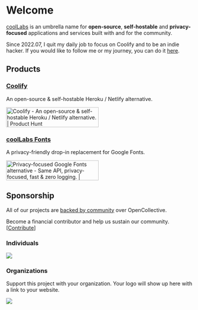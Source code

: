 # Welcome

[coolLabs](https://coollabs.io) is an umbrella name for **open-source**, **self-hostable** and **privacy-focused** applications and services built with and for the community.

Since 2022.07, I quit my daily job to focus on Coolify and to be an indie hacker. If you would like to follow me or my journey, you can do it [here](https://twitter.com/andrasbacsai).

## Products
### [Coolify](./coolify)
An open-source & self-hostable Heroku / Netlify alternative.

<a href="https://www.producthunt.com/posts/coolify?utm_source=badge-featured&amp;utm_medium=badge&amp;utm_souce=badge-coolify" target="_blank"><img src="https://api.producthunt.com/widgets/embed-image/v1/featured.svg?post_id=338273&amp;theme=dark" alt="Coolify - An open-source &amp; self-hostable Heroku / Netlify alternative. | Product Hunt" style="width: 250px; height: 54px;" loading="lazy" width="250" height="54"></a>

### [coolLabs Fonts](./fonts)
A privacy-friendly drop-in replacement for Google Fonts.

<a href="https://www.producthunt.com/posts/privacy-focused-google-fonts-alternative?utm_source=badge-featured&amp;utm_medium=badge&amp;utm_souce=badge-privacy-focused-google-fonts-alternative" target="_blank"><img src="https://api.producthunt.com/widgets/embed-image/v1/featured.svg?post_id=330902&amp;theme=dark" alt="Privacy-focused Google Fonts alternative - Same API, privacy-focused, fast &amp; zero logging. | Product Hunt" style="width: 250px; height: 54px;" width="250" height="54"></a>

## Sponsorship
All of our projects are [backed by community](https://opencollective.com/coollabsio) over OpenCollective.

Become a financial contributor and help us sustain our community. [[Contribute](https://opencollective.com/coollabsio/contribute)]

### Individuals

<a href="https://opencollective.com/coollabsio"><img src="https://opencollective.com/coollabsio/individuals.svg?width=890"></a>

### Organizations

Support this project with your organization. Your logo will show up here with a link to your website. 

<a href="https://opencollective.com/coollabsio/organization/0/website"><img src="https://opencollective.com/coollabsio/organization/0/avatar.svg"></a>
